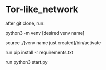 # Tor-like_network
after git clone, run:

python3 -m venv [desired venv name]

source ./[venv name just created]/bin/activate

run pip install -r requirements.txt

run python3 start.py
